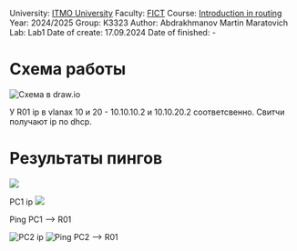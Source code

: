 University: [ITMO University](https://itmo.ru/ru/)
Faculty: [FICT](https://fict.itmo.ru)
Course: [Introduction in routing](https://github.com/itmo-ict-faculty/introduction-in-routing)
Year: 2024/2025
Group: K3323
Author: Abdrakhmanov Martin Maratovich
Lab: Lab1
Date of create: 17.09.2024
Date of finished: - 

# Схема работы 
![Схема в draw.io](https://media.discordapp.net/attachments/805406684457074708/1285561922368049266/lab1.drawio.png?ex=66eab856&is=66e966d6&hm=22aabe8c82a38b4ae4de0dc7ccd39eba47627ebcaed1db7673d76404b0bd7c4b&=&format=webp&quality=lossless&width=513&height=501)

У R01 ip в vlanах 10 и 20 - 10.10.10.2 и 10.10.20.2 соответсвенно. Свитчи получают ip по dhcp. 

# Результаты пингов 
![](https://media.discordapp.net/attachments/805406684457074708/1285548622473199657/image.png?ex=66eaabf3&is=66e95a73&hm=ee82b18e09a09d898696869aebc0819ced4be303853e3ee7e5278181efe5955b&=&format=webp&quality=lossless&width=1146&height=143)

PC1 ip
![](https://media.discordapp.net/attachments/805406684457074708/1285548517665800212/image.png?ex=66eaabda&is=66e95a5a&hm=b63f8c901b0d07c4e860b5e011f7cd2cf01cf01c51095ae262cc09ee1202a7e9&=&format=webp&quality=lossless&width=772&height=213)

Ping PC1 --> R01

![PC2 ip](https://media.discordapp.net/attachments/805406684457074708/1285547357571776512/image.png?ex=66eaaac6&is=66e95946&hm=c7845948ea4585d09272eef7d699cf4c03f31ac9f816dd8c43cfe9d6b1ac17c2&=&format=webp&quality=lossless&width=1295&height=253)
![Ping PC2 --> R01](https://media.discordapp.net/attachments/805406684457074708/1285548782888423505/image.png?ex=66eaac1a&is=66e95a9a&hm=82e1e749b0081865de564813a4c5ee5b0d3eac9dc813de8f7f64ea6a0eaef9ed&=&format=webp&quality=lossless&width=892&height=232)

